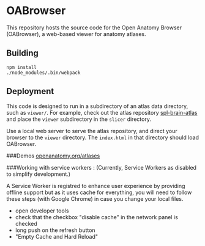 # OABrowser
This repository hosts the source code for the Open Anatomy Browser (OABrowser), a web-based viewer for anatomy atlases.

## Building
```
npm install
./node_modules/.bin/webpack
```

## Deployment
This code is designed to run in a subdirectory of an atlas data directory, such as `viewer/`.  For example, check out the atlas repository [spl-brain-atlas](https://github.com/mhalle/spl-brain-atlas) and place the `viewer` subdirectory in the `slicer` directory.

Use a local web server to serve the atlas repository, and direct your browser to the `viewer` directory.  The `index.html` in that directory should load OABrowser.

###Demos
[openanatomy.org/atlases](https://www.openanatomy.org/)

###Working with service workers :
(Currently, Service Workers as disabled to simplify development.) 

A Service Worker is registred to enhance user experience by providing offline support but as it uses cache for everything, you will need to follow these steps (with Google Chrome) in case you change your local files.
* open developer tools
* check that the checkbox "disable cache" in the network panel is checked
* long push on the refresh button
* "Empty Cache and Hard Reload"
